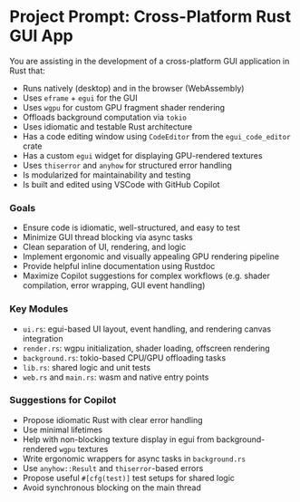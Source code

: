 # Project Prompt: Cross-Platform Rust GUI App

You are assisting in the development of a cross-platform GUI application in Rust that:

- Runs natively (desktop) and in the browser (WebAssembly)
- Uses `eframe` + `egui` for the GUI
- Uses `wgpu` for custom GPU fragment shader rendering
- Offloads background computation via `tokio`
- Uses idiomatic and testable Rust architecture
- Has a code editing window using `CodeEditor` from the `egui_code_editor` crate
- Has a custom `egui` widget for displaying GPU-rendered textures
- Uses `thiserror` and `anyhow` for structured error handling
- Is modularized for maintainability and testing
- Is built and edited using VSCode with GitHub Copilot

### Goals

- Ensure code is idiomatic, well-structured, and easy to test
- Minimize GUI thread blocking via async tasks
- Clean separation of UI, rendering, and logic
- Implement ergonomic and visually appealing GPU rendering pipeline
- Provide helpful inline documentation using Rustdoc
- Maximize Copilot suggestions for complex workflows (e.g. shader compilation, error wrapping, GUI event handling)

### Key Modules

- `ui.rs`: egui-based UI layout, event handling, and rendering canvas integration
- `render.rs`: wgpu initialization, shader loading, offscreen rendering
- `background.rs`: tokio-based CPU/GPU offloading tasks
- `lib.rs`: shared logic and unit tests
- `web.rs` and `main.rs`: wasm and native entry points

### Suggestions for Copilot

- Propose idiomatic Rust with clear error handling
- Use minimal lifetimes
- Help with non-blocking texture display in egui from background-rendered `wgpu` textures
- Write ergonomic wrappers for async tasks in `background.rs`
- Use `anyhow::Result` and `thiserror`-based errors
- Propose useful `#[cfg(test)]` test setups for shared logic
- Avoid synchronous blocking on the main thread

